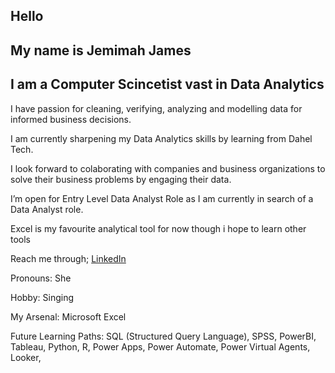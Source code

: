 

## Hello

## My name is Jemimah James

## I am a Computer Scincetist vast in Data Analytics

I have passion for cleaning, verifying, analyzing and modelling data for informed business decisions. 

I am currently sharpening my Data Analytics skills by learning from Dahel Tech.

I look forward to colaborating with companies and business organizations to solve their business problems by engaging their data.

I’m open for Entry Level Data Analyst Role as I am currently in search of a Data Analyst role.

Excel is my favourite analytical tool for now though i hope to learn other tools

Reach me through; [LinkedIn](https://www.linkedin.com/in/jemimah-james-73b204191)

Pronouns: She

Hobby: Singing 



My Arsenal:
Microsoft Excel


Future Learning Paths:
SQL (Structured Query Language),
SPSS, PowerBI,
Tableau,
Python,
R,
Power Apps,
Power Automate,
Power Virtual Agents,
Looker,
